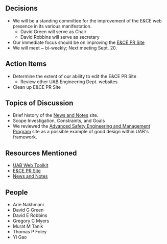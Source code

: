 ## Decisions

* We will be a standing committee for the improvement of the E&CE web presence in its various manifestation.
    * David Green will serve as Chair
    * David Robbins will serve as secretary
* Our immediate focus should be on improving the [E&CE PR Site](http://www.uab.edu/engineering/home/about-ece)
* We will meet ~ bi-weekly; Next meeting Sept. 20.

## Action Items

* Determine the extent of our ability to edit the E&CE PR Site
    * Review other UAB Engineering Dept. websites
* Clean up E&CE PR Site

## Topics of Discussion

* Brief history of the [News and Notes](http://www-ece.eng.uab.edu/) site.
* Scope Investigation, Constraints, and Goals
* We reviewed the [Advanced Safety Engineering and Management Program](http://www.uab.edu/engineering/asem/) site as a possible example of good design within UAB's framework.

## Resources Mentioned
* [UAB Web Toolkit](http://www.uab.edu/brand/web/?view=featured)
* [E&CE PR Site](http://www.uab.edu/engineering/home/about-ece)
* [News and Notes](http://www-ece.eng.uab.edu/) 

## People

* Arie Nakhmani
* David G Green
* David E Robbins
* Gregory C Myers
* Murat M Tanik
* Thomas P Foley
* Yi Gao
